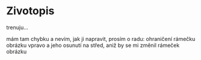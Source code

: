 # Zivotopis

trenuju... 

mám tam chybku a nevím, jak ji napravit, prosím o radu: ohraničení rámečku obrázku vpravo a jeho osunutí na střed, aniž by se mi změnil rámeček obrázku
